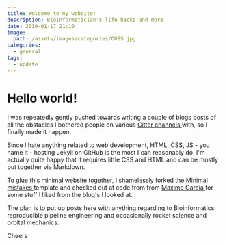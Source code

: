 ```yaml
---
title: Welcome to my website!
description: Bioinformatician's life hacks and more
date: 2019-01-17 21:10
image:
  path: /assets/images/categories/OOSS.jpg
categories:
  - general
tags:
  - update
---
```


# Hello world!

I was repeatedly gently pushed towards writing a couple of blogs posts of all the obstacles I bothered people on various [Gitter channels <i class="fab fa-gitter" aria-hidden="true"></i>](https://gitter.im) with, so I finally made it happen.

Since I hate anything related to web development, HTML, CSS, JS - you name it - hosting Jekyll on GitHub is the most I can reasonably do. I'm actually quite happy that it requires little CSS and HTML and can be mostly put together via Markdown.

To glue this minimal website together, I shamelessly forked the [Minimal mistakes <i class="fab fa-github" aria-hidden="true"></i>](https://github.com/mmistakes/minimal-mistakes) template and checked out at code from from [Maxime Garcia <i class="fab fa-github" aria-hidden="true"></i>](https://github.com/maxulysse/maxulysse.github.io) for some stuff I liked from the blog's I looked at.

The plan is to put up posts here with anything regarding to Bioinformatics, reproducible pipeline engineering and occasionally rocket science and orbital mechanics.

Cheers
